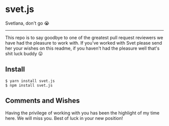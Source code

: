# svet.js
Svetlana, don't go 😭

---

This repo is to say goodbye to one of the greatest pull request reviewers we have had the pleasure to work with. If you've worked with Svet please send her your wishes on this readme, if you haven't had the pleasure well that's shit luck buddy 😛

## Install

```
$ yarn install svet.js
$ npm install svet.js
```

## Comments and Wishes

Having the privilege of working with you has been the highlight of my time here. We will miss you. Best of luck in your new position!

